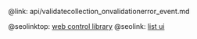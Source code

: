 @link: api/validatecollection_onvalidationerror_event.md

@seolinktop: [web control library](https://webix.com)
@seolink: [list ui](https://webix.com/widget/list/)